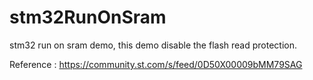 # stm32RunOnSram

stm32 run on sram demo, this demo disable the flash read protection.

Reference : https://community.st.com/s/feed/0D50X00009bMM79SAG
